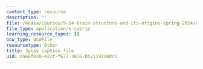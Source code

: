 ```yaml
---
content_type: resource
description: ''
file: /media/courses/9-14-brain-structure-and-its-origins-spring-2014/da66f030e22ff6723876bb2119110dc2_555138.srt
file_type: application/x-subrip
learning_resource_types: []
ocw_type: OCWFile
resourcetype: Other
title: 3play caption file
uid: da66f030-e22f-f672-3876-bb2119110dc2
---
```

